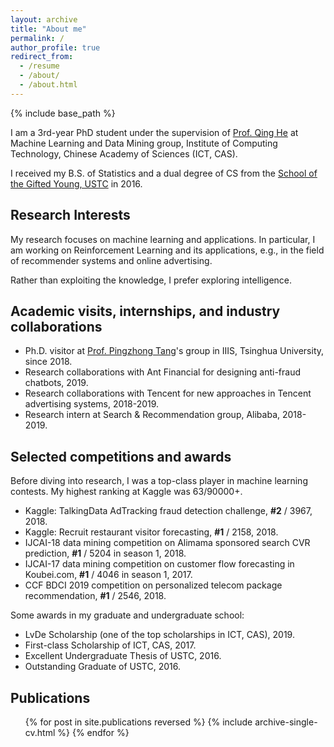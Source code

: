 ```yaml
---
layout: archive
title: "About me"
permalink: /
author_profile: true
redirect_from:
  - /resume
  - /about/
  - /about.html
---
```


{% include base_path %}

I am a 3rd-year PhD student under the supervision of [Prof. Qing He](http://people.ucas.edu.cn/~0000964?language=en) at Machine Learning and Data Mining group, Institute of Computing Technology, Chinese Academy of Sciences (ICT, CAS).

I received my B.S. of Statistics and a dual degree of CS from the [School of the Gifted Young, USTC](https://en.scgy.ustc.edu.cn/) in 2016.

## Research Interests

My research focuses on machine learning and applications. In particular, I am working on Reinforcement Learning and its applications, e.g., in the field of recommender systems and online advertising.

Rather than exploiting the knowledge, I prefer exploring intelligence.

## Academic visits, internships, and industry collaborations

* Ph.D. visitor at [Prof. Pingzhong Tang](http://iiis.tsinghua.edu.cn/~kenshin/)'s group in IIIS, Tsinghua University, since 2018.
* Research collaborations with Ant Financial for designing anti-fraud chatbots, 2019.
* Research collaborations with Tencent for new approaches in Tencent advertising systems, 2018-2019.
* Research intern at Search & Recommendation group, Alibaba, 2018-2019.

## Selected competitions and awards
Before diving into research, I was a top-class player in machine learning contests. My highest ranking at Kaggle was 63/90000+.
* Kaggle: TalkingData AdTracking fraud detection challenge, **\#2** / 3967, 2018.
* Kaggle: Recruit restaurant visitor forecasting, **\#1** / 2158, 2018.
* IJCAI-18 data mining competition on Alimama sponsored search CVR prediction, **\#1** / 5204 in season 1, 2018.
* IJCAI-17 data mining competition on customer flow forecasting in Koubei.com, **\#1** / 4046 in season 1, 2017.
* CCF BDCI 2019 competition on personalized telecom package recommendation, **\#1** / 2546, 2018.

Some awards in my graduate and undergraduate school:
* LvDe Scholarship (one of the top scholarships in ICT, CAS), 2019.
* First-class Scholarship of ICT, CAS, 2017.
* Excellent Undergraduate Thesis of USTC, 2016.
* Outstanding Graduate of USTC, 2016.

## Publications

<ul>{% for post in site.publications reversed %}
{% include archive-single-cv.html %}
{% endfor %}</ul>
